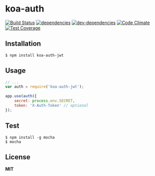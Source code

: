 # koa-auth
[![Build Status](https://travis-ci.org/marc1404/koa-auth.svg)](https://travis-ci.org/marc1404/koa-auth)
[![dependencies](https://david-dm.org/marc1404/koa-auth.svg)](https://david-dm.org/marc1404/koa-auth)
[![dev-dependencies](https://david-dm.org/marc1404/koa-auth/dev-status.svg)](https://david-dm.org/marc1404/koa-auth#info=devDependencies)
[![Code Climate](https://codeclimate.com/github/marc1404/koa-auth/badges/gpa.svg)](https://codeclimate.com/github/marc1404/koa-auth)
[![Test Coverage](https://codeclimate.com/github/marc1404/koa-auth/badges/coverage.svg)](https://codeclimate.com/github/marc1404/koa-auth/coverage)
  
## Installation
```
$ npm install koa-auth-jwt
```
  
## Usage
```javascript
// ...  
var auth = require('koa-auth-jwt');
  
app.use(auth({
	secret: process.env.SECRET,
	token: 'X-Auth-Token' // optional
});
```
  
## Test
```
$ npm install -g mocha  
$ mocha
```
  
## License
**MIT**